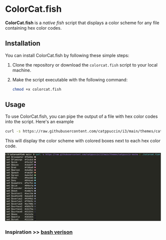 # ColorCat.fish

**ColorCat.fish** is a *native fish* script that displays a color scheme for any file containing hex color codes.

## Installation

You can install ColorCat.fish by following these simple steps:

1. Clone the repository or download the `colorcat.fish` script to your local machine.
2. Make the script executable with the following command:

    ```sh
    chmod +x colorcat.fish
    ```

## Usage

To use ColorCat.fish, you can pipe the output of a file with hex color codes into the script. Here's an example
```sh
curl -s https://raw.githubusercontent.com/catppuccin/i3/main/themes/catppuccin-mocha | ./colorcat.fish
```

This will display the color scheme with colored boxes next to each hex color code.

![colorcat.fish in action](images/colorcat.png)

### Inspiration >> [bash verison](https://gist.github.com/sebastiancarlos/f712954caa8914032f6ebc867e9f8e4f)
